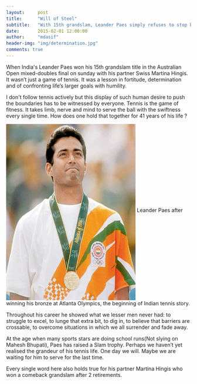 ```yaml
---
layout:     post
title:      "Will of Steel"
subtitle:   "With 15th grandslam, Leander Paes simply refuses to stop by sheer determination."
date:       2015-02-01 12:00:00
author:     "mdasif"
header-img: "img/determination.jpg"
comments: true
---
```


<p> 
  When India's Leander Paes won his 15th grandslam title in the Australian Open mixed-doubles final on sunday with his partner Swiss Martina Hingis. 
  It wasn’t just a game of tennis. It was a lesson in fortitude, determination and of confronting life’s larger goals with humility.
</p>
<p>
  I don't follow tennis actively but this display of such human desire to push the boundaries has to be witnessed by everyone. Tennis is the game of fitness. 
  It takes limb, nerve and mind to serve the ball with the swiftness every single time. How does one hold that together for 41 years of his life ?
  <br/>
</p>  
<img src="/img/paes.jpg" width="70%" height="480" align="middle"/>
<span class="caption text-muted">Leander Paes after winning his bronze at Atlanta Olympics, the beginning of Indian tennis story.</span> 
<p>
  Throughout his career he showed what we lesser men never had: to struggle to excel, to lunge that extra bit, to dig in, to believe that barriers are crossable, 
  to overcome situations in which we all surrender and fade away.
</p>  
<p>
  At the age when many sports stars are doing school runs(Not slying on Mahesh Bhupati), Paes has raised a Slam trophy. 
  Perhaps we haven’t yet realised the grandeur of his tennis life. One day we will. Maybe we are waiting for him to serve for the last time.
</p>  
<p>Every single word here also holds true for his partner Martina Hingis who won a comeback grandslam after 2 retirements.</p>